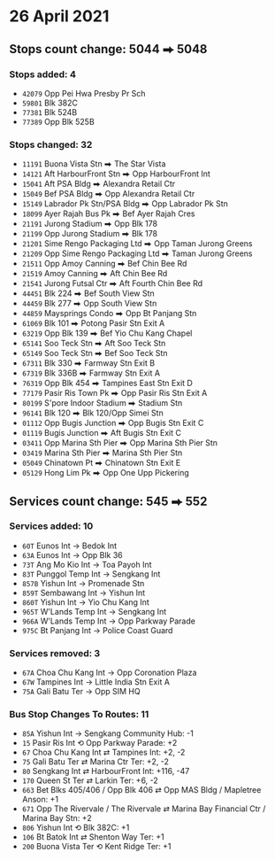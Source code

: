 # 26 April 2021

## Stops count change: 5044 ⮕ 5048

### Stops added: 4

- `42079` Opp Pei Hwa Presby Pr Sch
- `59801` Blk 382C
- `77381` Blk 524B
- `77389` Opp Blk 525B

### Stops changed: 32

- `11191` Buona Vista Stn ⮕ The Star Vista
- `14121` Aft HarbourFront Stn ⮕ Opp HarbourFront Int
- `15041` Aft PSA Bldg ⮕ Alexandra Retail Ctr
- `15049` Bef PSA Bldg ⮕ Opp Alexandra Retail Ctr
- `15149` Labrador Pk Stn/PSA Bldg ⮕ Opp Labrador Pk Stn
- `18099` Ayer Rajah Bus Pk ⮕ Bef Ayer Rajah Cres
- `21191` Jurong Stadium ⮕ Opp Blk 178
- `21199` Opp Jurong Stadium ⮕ Blk 178
- `21201` Sime Rengo Packaging Ltd ⮕ Opp Taman Jurong Greens
- `21209` Opp Sime Rengo Packaging Ltd ⮕ Taman Jurong Greens
- `21511` Opp Amoy Canning ⮕ Bef Chin Bee Rd
- `21519` Amoy Canning ⮕ Aft Chin Bee Rd
- `21541` Jurong Futsal Ctr ⮕ Aft Fourth Chin Bee Rd
- `44451` Blk 224 ⮕ Bef South View Stn
- `44459` Blk 277 ⮕ Opp South View Stn
- `44859` Maysprings Condo ⮕ Opp Bt Panjang Stn
- `61069` Blk 101 ⮕ Potong Pasir Stn Exit A
- `63219` Opp Blk 139 ⮕ Bef Yio Chu Kang Chapel
- `65141` Soo Teck Stn ⮕ Aft Soo Teck Stn
- `65149` Soo Teck Stn ⮕ Bef Soo Teck Stn
- `67311` Blk 330 ⮕ Farmway Stn Exit B
- `67319` Blk 336B ⮕ Farmway Stn Exit A
- `76319` Opp Blk 454 ⮕ Tampines East Stn Exit D
- `77179` Pasir Ris Town Pk ⮕ Opp Pasir Ris Stn Exit A
- `80199` S'pore Indoor Stadium ⮕ Stadium Stn
- `96141` Blk 120 ⮕ Blk 120/Opp Simei Stn
- `01112` Opp Bugis Junction ⮕ Opp Bugis Stn Exit C
- `01119` Bugis Junction ⮕ Aft Bugis Stn Exit C
- `03411` Opp Marina Sth Pier ⮕ Opp Marina Sth Pier Stn
- `03419` Marina Sth Pier ⮕ Marina Sth Pier Stn
- `05049` Chinatown Pt ⮕ Chinatown Stn Exit E
- `05129` Hong Lim Pk ⮕ Opp One Upp Pickering

## Services count change: 545 ⮕ 552

### Services added: 10

- `60T` Eunos Int → Bedok Int
- `63A` Eunos Int → Opp Blk 36
- `73T` Ang Mo Kio Int → Toa Payoh Int
- `83T` Punggol Temp Int → Sengkang Int
- `857B` Yishun Int → Promenade Stn
- `859T` Sembawang Int → Yishun Int
- `860T` Yishun Int → Yio Chu Kang Int
- `965T` W'Lands Temp Int → Sengkang Int
- `966A` W'Lands Temp Int → Opp Parkway Parade
- `975C` Bt Panjang Int → Police Coast Guard

### Services removed: 3

- `67A` Choa Chu Kang Int → Opp Coronation Plaza
- `67W` Tampines Int → Little India Stn Exit A
- `75A` Gali Batu Ter → Opp SIM HQ

### Bus Stop Changes To Routes: 11

- `85A` Yishun Int → Sengkang Community Hub: -1
- `15` Pasir Ris Int ⟲ Opp Parkway Parade: +2
- `67` Choa Chu Kang Int ⇄ Tampines Int: +2, -2
- `75` Gali Batu Ter ⇄ Marina Ctr Ter: +2, -2
- `80` Sengkang Int ⇄ HarbourFront Int: +116, -47
- `170` Queen St Ter ⇄ Larkin Ter: +6, -2
- `663` Bet Blks 405/406 / Opp Blk 406 ⇄ Opp MAS Bldg / Mapletree Anson: +1
- `671` Opp The Rivervale / The Rivervale ⇄ Marina Bay Financial Ctr / Marina Bay Stn: +2
- `806` Yishun Int ⟲ Blk 382C: +1
- `106` Bt Batok Int ⇄ Shenton Way Ter: +1
- `200` Buona Vista Ter ⟲ Kent Ridge Ter: +1
